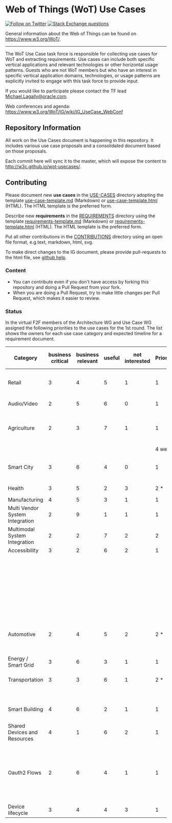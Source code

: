 # Web of Things (WoT) Use Cases
[![Follow on Twitter](https://img.shields.io/twitter/follow/W3C_WoT.svg?label=follow+W3C_WoT)](https://twitter.com/W3C_WoT)
[![Stack Exchange questions](https://img.shields.io/stackexchange/stackoverflow/t/web-of-things?style=plastic)]( https://stackoverflow.com/questions/tagged/web-of-things)

General information about the Web of Things can be found on https://www.w3.org/WoT/.
  
---
The WoT Use Case task force is responsible for collecting use cases for WoT and extracting requirements. Use cases can include both specific vertical applications and relevant technologies or other horizontal usage patterns. Guests who are not WoT members but who have an interest in specific vertical application domains, technologies, or usage patterns are explicitly invited to engage with this task force to provide input.

If you would like to participate please contact the TF lead Michael.Lagally@oracle.com.

Web conferences and agenda: https://www.w3.org/WoT/IG/wiki/IG_UseCase_WebConf

## Repository Information

All work on the Use Cases document is happening in this repository. 
It includes various use case proposals and a consolidated document based on those proposals.

Each commit here will sync it to the master, which will expose the content to http://w3c.github.io/wot-usecases/.

## Contributing

Please document new **use cases** in the [USE-CASES](USE-CASES) directory adopting the template [use-case-template.md](USE-CASES/use-case-template.md) (Markdown) or [use-case-template.html](USE-CASES/use-case-template.html) (HTML). The HTML template is the preferred form.

Describe new **requirements** in the [REQUIREMENTS](REQUIREMENTS) directory using the template [requirements-template.md](REQUIREMENTS/requirements.md) (Markdown) or [requirements-template.html](REQUIREMENTS/requirements.html) (HTML). The HTML template is the preferred form.

Put all other contributions in the [CONTRIBUTIONS](CONTRIBUTIONS) directory using an open file format, e.g.text, markdown, html, svg.

To make direct changes to the IG document, please provide pull-requests to the html file, see [github help](https://help.github.com/articles/using-pull-requests/).

### Content

* You can contribute even if you don't have access by forking this repository and doing a Pull Request from your fork.
* When you are doing a Pull Request, try to make little changes per Pull Request, which makes it easier to review.

### Status

In the virtual F2F members of the Architecture WG and Use Case WG assigned the following priorities
to the use cases for the 1st round.
The list shows the owners for each use case category and expected timeline for a requirement document.

| Category | business critical | business relevant | useful | not interested | Priority | Timeline for requirements document | Owner | Comments |
| ------- | ---- | ---- | ---- | --- | --- | --- | --- | --- |
|Retail | 3 | 4 | 5 | 1 | 1 | 2-4 weeks | McCool (+ David ?) | Will be discussed in POC meeting. |
|Audio/Video | 2 | 5 | 6 | 0 | 1 | ? | NHK + Kaz (+Chris Needham?) |
|Agriculture | 2 | 3 | 7 | 1 | 1 | 2 weeks (greenhouse) | Matsukura-san + Cristiano | Requirement for greenhouse horticulture exists
 |  |  |  |  |  | 4 week |  |
|Smart City | 3 | 6 | 4 | 0 | 1 | 2-4 weeks | McCool + Jennifer | Will be discussed in POC meeting.|
|Health | 3 | 5 | 2 | 3 | 2 * |  |  | Need expertise - |
|Manufacturing | 4 | 5 | 3 | 1 | 1 | ? | Sebastian+Christian |
|Multi Vendor System Integration | 2 | 9 | 1 | 1 | 1 | 4 weeks | Lagally | horizontal
|Multimodal System Integration | 2 | 2 | 7 | 2 | 2 | 3-4 weeks | McCool + Kaz + Josh  | horizontal
|Accessibility | 3 | 2 | 6 | 2 | 1 |  | Josh | Horizontal
 |  |  |  |  |  |  |  | Josh: Accessibility is underrepresented, this is a horizontal requirement cross other use cases. We should work together to support accessibility
|Automotive | 2 | 4 | 5 | 2 | 2 * |  | Kaz + (Urata-san?) | Regulated, Access might be interested, .e.g Urata-san
|Energy / Smart Grid | 3 | 6 | 3 | 1 | 1 | ? | Sebastian+Christian | regulated
|Transportation | 3 | 3 | 6 | 1 | 2 * | ? | Zoltan ? | Use case is very high level
 |  |  |  |  |  |  |  | Need industry domain experience
|Smart Building | 4 | 6 | 2 | 1 | 1 | 3-4 weeks | Farshid+Sebastian  | regulated
 |  |  |  |  |  |  | (+ Andrea) |
|Shared Devices and Resources | 4 | 1 | 6 | 2 | 1 | 2 weeks | Ege (+ McCool) | Horizontal
|Oauth2 Flows | 2 | 6 | 4 | 1 | 1 | 4 weeks | McCool | Horizontal: Technical Feature, not a use case --> Security TF to create a requirement doc
Device lifecycle | 3 | 4 | 4 | 3 | 1 | 2-4 weeks | Zoltan + Michael | Horizontal
